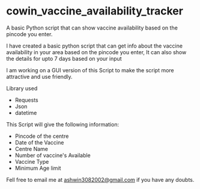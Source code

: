 # cowin_vaccine_availability_tracker
A basic Python script that can show vaccine availability based on the pincode you enter. 

I have created a basic python script that can get info about the vaccine availability in your area based on the pincode you enter, It can also show the details for upto 7 days based on your input

I am working on a GUI version of this Script to make the script more attractive and use friendly.

Library used 
* Requests 
* Json
* datetime

This Script will give the following information:
* Pincode of the centre
* Date of the Vaccine
* Centre Name
* Number of vaccine's Available
* Vaccine Type
* Minimum Age limit


Fell free to email me at ashwin3082002@gmail.com if you have any doubts.
